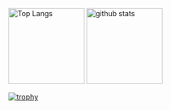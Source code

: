 <p align="left"> 
  <img alt="Top Langs" height="150px" src="https://github-readme-stats.vercel.app/api/top-langs/?username=yamajunn&layout=compact&count_private=true&show_icons=true&theme=onedark" />
  <img alt="github stats" height="150px" src="https://github-readme-stats.vercel.app/api?username=yamajunn&count_private=true&show_icons=true&show_icons=true&theme=onedark" />
</p>

[![trophy](https://github-profile-trophy.vercel.app/?username=yamajunn&theme=cobalt&column=5
)](https://github.com/ryo-ma/github-profile-trophy)
